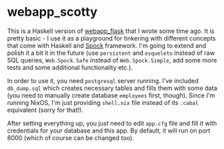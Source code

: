 # webapp_scotty

This is a Haskell version of
[webapp_flask](https://github.com/xor-xor/webapp_flask) that I wrote
some time ago. It is pretty basic - I use it as a playground for
tinkering with different concepts that come with Haskell and
[Spock](https://github.com/agrafix/Spock) framework. I'm going to
extend and polish it a bit it in the future (use `persistent` and
`esqueleto` instead of raw SQL queries, `Web.Spock.Safe` instead of
`Web.Spock.Simple`, add some more tests and some additional
functionality etc.).

In order to use it, you need `postgresql` server running. I've
included `db_dump.sql` which creates necessary tables and fills them
with some data (you need to manually create database `employees`
first, though). Since I'm running NixOS, I'm just providing
`shell.nix` file instead of its `.cabal` equivalent (sorry for that!).

After setting everything up, you just need to edit `app.cfg` file and
fill it with credentials for your database and this app. By default,
it will run on port 8000 (which of course can be changed too).